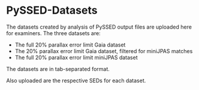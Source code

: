 # PySSED-Datasets

The datasets created by analysis of PySSED output files are uploaded here for examiners. The three datasets are:

- The full 20% parallax error limit Gaia dataset
- The 20% parallax error limit Gaia dataset, filtered for miniJPAS matches
- The full 20% parallax error limit miniJPAS dataset

The datasets are in tab-separated format.

Also uploaded are the respective SEDs for each dataset.
